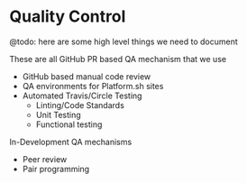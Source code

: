 Quality Control
===============

@todo: here are some high level things we need to document

These are all GitHub PR based QA mechanism that we use

* GitHub based manual code review
* QA environments for Platform.sh sites
* Automated Travis/Circle Testing
  * Linting/Code Standards
  * Unit Testing
  * Functional testing

In-Development QA mechanisms

* Peer review
* Pair programming

